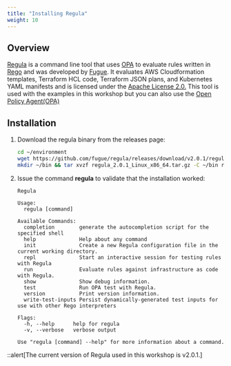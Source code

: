 ```yaml
---
title: "Installing Regula"
weight: 10
---
```

## Overview
[Regula](https://regula.dev/) is a command line tool that uses [OPA](https://www.openpolicyagent.org/docs/latest/#running-opa) to evaluate rules written in [Rego](https://www.openpolicyagent.org/docs/latest/policy-language/) and was developed by [Fugue](https://www.fugue.co/). It evaluates AWS Cloudformation templates, Terraform HCL code, Terraform JSON plans, and Kubernetes YAML manifests and is licensed under the [Apache License 2.0.](https://github.com/fugue/regula/blob/master/LICENSE) This tool is used with the examples in this workshop but you can also use the [Open Policy Agent(OPA)](https://www.openpolicyagent.org/docs/latest/#running-opa)

## Installation
1. Download the regula binary from the releases page:
    ```bash
    cd ~/environment
    wget https://github.com/fugue/regula/releases/download/v2.0.1/regula_2.0.1_Linux_x86_64.tar.gz
    mkdir ~/bin && tar xvzf regula_2.0.1_Linux_x86_64.tar.gz -C ~/bin regula
    ```
1. Issue the command **regula** to validate that the installation worked:
    ```
    Regula

    Usage:
      regula [command]

    Available Commands:
      completion        generate the autocompletion script for the specified shell
      help              Help about any command
      init              Create a new Regula configuration file in the current working directory.
      repl              Start an interactive session for testing rules with Regula
      run               Evaluate rules against infrastructure as code with Regula.
      show              Show debug information.
      test              Run OPA test with Regula.
      version           Print version information.
      write-test-inputs Persist dynamically-generated test inputs for use with other Rego interpreters

    Flags:
      -h, --help      help for regula
      -v, --verbose   verbose output

    Use "regula [command] --help" for more information about a command.
    ```

::alert[The current version of Regula used in this workshop is v2.0.1.]